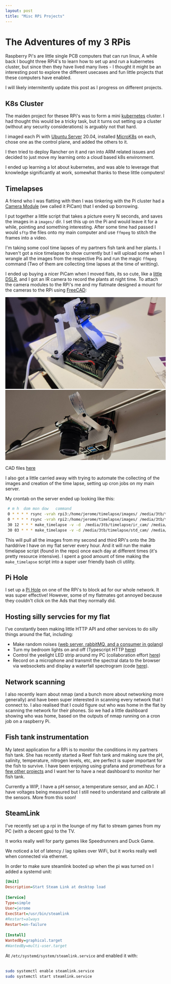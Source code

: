 ```yaml
---
layout: post
title: "Misc RPi Projects"
---
```


# The Adventures of my 3 RPis

Raspberry Pi's are little single PCB computers that can run linux, A while back I bought three RPi4's to learn how to set up and run a kubernetes cluster, but since then they have lived many lives - I thought it might be an interesting post to explore the different usecases and fun little projects that these computers have enabled.

I will likely intermitently update this post as I progress on different projects.

## K8s Cluster

The maiden project for thesee RPi's was to form a mini [kubernetes](https://kubernetes.io/) cluster. I had thought this would be a tricky task, but it turns out setting up a cluster (without any security considerations) is arguably not that hard.

I imaged each Pi with [Ubuntu Server](https://ubuntu.com/download/server) 20.04, installed [MicroK8s](https://microk8s.io/) on each, chose one as the control plane, and added the others to it.

I then tried to deploy Rancher on it and ran into ARM related issues and decided to just move my learning onto a cloud based k8s environment.

I ended up learning a lot about kubernetes, and was able to leverage that knowledge significantly at work, somewhat thanks to these little computers!

## Timelapses

A friend who I was flatting with then I was tinkering with the Pi cluster had a [Camera Module](https://projects.raspberrypi.org/en/projects/getting-started-with-picamera) (we called it PiCam) that I ended up borrowing.

I put together a little script that takes a picture every N seconds, and saves the images in a `images/` dir. I set this up on the Pi and would leave it for a while, pointing and something interesting. After some time had passed I would `sftp` the files onto my main computer and use `ffmpeg` to stitch the frames into a video.

I'm taking some cool time lapses of my partners fish tank and her plants. I haven't got a nice timelapse to show currently but I will upload some when I wrangle all the images from the respective Pis and run the magic `ffmpeg` command (Two of them are collecting time lapses at the time of writting).

I ended up buying a nicer PiCam when I moved flats, its so cute, like a [little DSLR](https://www.pbtech.co.nz/product/SEVRBP0264/Raspberry-Pi-Camera-Lenses-PT3611614M10MP-C-Mount), and I got an IR camera to record the plants at night time. To attach the camera modules to the RPi's me and my flatmate designed a mount for the cameras to the RPi using [FreeCAD](https://www.freecad.org/):

![rpi_2](/projects/assets/rpi_2.jpg)
![rpi_3](/projects/assets/rpi_3.jpg)

CAD files [here](https://github.com/jerome3o/timelapse/tree/main/cad)

I also got a little carried away with trying to automate the collecting of the images and creation of the time lapse, setting up cron jobs on my main server.

My crontab on the server ended up looking like this:
```sh
 # m h  dom mon dow   command
 0 * * * * rsync -vrah rpi3:/home/jerome/timelapse/images/ /media/3tb/timelapse/std_cam/ && ssh rpi3 "find ~/timelapse/images/ -type f -mmin +60 -delete"
 0 * * * * rsync -vrah rpi2:/home/jerome/timelapse/images/ /media/3tb/timelapse/ir_cam/ && ssh rpi2 "find ~/timelapse/images/ -type f -mmin +60 -delete"
 30 12 * * * make_timelapse -v -d  /media/3tb/timelapse/ir_cam/ /media/3tb/timelapse/ir_cam.mp4
 30 03 * * * make_timelapse -v -d /media/3tb/timelapse/std_cam/ /media/3tb/timelapse/std_cam.mp4
```

This will pull all the images from my second and third RPi's onto the 3tb harddrive I have on my flat server every hour. And it will run the make timelapse script (found in the repo) once each day at different times (it's pretty resource intensive). I spent a good amount of time making the `make_timelapse` script into a super user friendly bash cli utility.

## Pi Hole

I set up a [Pi Hole](https://pi-hole.net/) on one of the RPi's to block ad for our whole network. It was super effective! However, some of my flatmates got annoyed because they couldn't click on the Ads that they normally did.

## Hosting silly servcies for my flat

I've constantly been making little HTTP API and other services to do silly things around the flat, including:
* Make random noises ([web server, rabbitMQ, and a consumer in golang](https://github.com/jerome3o/jankyflat))
* Turn my bedroom lights on and off (Typescript HTTP [here](https://github.com/jerome3o/dumb_bulb))
* Control the yeelight LED strip around my PC (collaboration effort [here](https://github.com/Samueljbk/yeelight_server))
* Record on a microphone and transmit the spectral data to the browser via websockets and display a waterfall spectrogram (code [here](https://github.com/jerome3o/sound_monitor)).


## Network scanning

I also recently learn about nmap (and a bunch more about networking more generally) and have been super interested in scanning every network that I connect to. I also realised that I could figure out who was home in the flat by scanning the network for their phones. So we had a little dashboard showing who was home, based on the outputs of nmap running on a cron job on a raspberry Pi.

## Fish tank instrumentation

My latest application for a RPi is to monitor the conditions in my partners fish tank. She has recently started a Reef fish tank and making sure the pH, salinity, temperature, nitrogen levels, etc, are perfect is super important for the fish to survive. I have been enjoying using grafana and prometheus for a [few other projects](https://www.jeromeswannack.com/projects/2023/03/05/mlrig_metrics.html) and I want her to have a neat dashboard to monitor her fish tank.

Currently a WIP, I have a pH sensor, a temperature sensor, and an ADC. I have voltages being measured but I still need to understand and calibrate all the sensors. More from this soon!

## SteamLink

I've recently set up a rpi in the lounge of my flat to stream games from my PC (with a decent gpu) to the TV.

It works really well for party games like Speedrunners and Duck Game.

We noticed a lot of latency / lag spikes over WiFi, but it works really well when connected via ethernet.

In order to make sure steamlink booted up when the pi was turned on I added a systemd unit:

```ini
[Unit]
Description=Start Steam Link at desktop load

[Service]
Type=simple
User=jerome
ExecStart=/usr/bin/steamlink
#Restart=always
Restart=on-failure

[Install]
WantedBy=graphical.target
#WantedBy=multi-user.target
```

At `/etc/systemd/system/steamlink.service` and enabled it with:
```sh

sudo systemctl enable steamlink.service
sudo systemctl start steamlink.service
```
